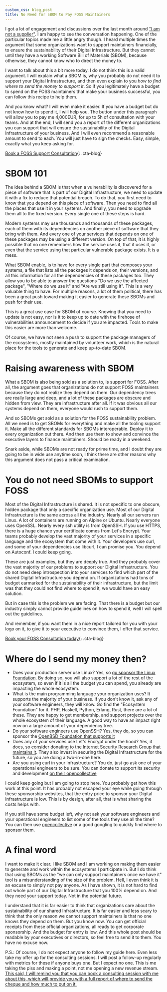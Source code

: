```yaml
---
custom_css: blog_post
title: No Need for SBOM to Pay FOSS Maintainers
---
```


I got a lot of engagement and discussions over the last month around ["I am not a supplier"](/blog/not-a-supplier). I am happy to see the conversation happening. One of the particular topics made me a little angry though. I heard multiple times the argument that some organizations want to support maintainers financially, to ensure the sustainability of their Digital Infrastructure. But they cannot until they have a working Software Bill of Materials (SBOM), because otherwise, they cannot know who to direct the money to.<!--more-->

I want to talk about this a bit more today. I do not think this is a valid argument. I will explain what a SBOM is, why you probably do not need it to support your Digital Infrastructure, and then even explain to you _how to find where to send the money to support it_. So if you legitimately have a budget to spend on the FOSS maintainers that make your business successful, you can follow this recipe to help them.

And you know what? I will even make it easier. If you have a budget but do not know how to spend it, I will help you. The button under this paragraph will allow you to pay me 4,000EUR, for up to 5h of consultation with your teams. And at the end, I will send you a report of the different organizations you can support that will ensure the sustainability of the Digital Infrastructure of your business. And I will even recommend a reasonable amount to send to each. You will just have to sign the checks. Easy, simple, exactly what you keep asking for.

[Book a FOSS Support Consultation](https://calendly.com/thomas-depierre/foss-sponsorship-consultation){: .cta-blog}

# SBOM 101

The idea behind a SBOM is that when a vulnerability is discovered for a piece of software that is part of our Digital Infrastructure, we need to update it with a fix to reduce that potential breach. To do that, you first need to know that you depend on this piece of software. Then you need to find all the places that use it in your systems. And finally, you need to upgrade them all to the fixed version. Every single one of these steps is hard.

Modern systems may use thousands and thousands of these packages, each of them with its dependencies on another piece of software that they bring with them. And every one of your services that depends on one of these packages may be using a different version. On top of that, it is highly possible that no one remembers how the service uses it, that it uses it, or even that the service using that particular vulnerable package exists. It is a mess.

What SBOM enable, is to have for every single part that composes your systems, a file that lists all the packages it depends on, their versions, and all this information for all the dependencies of these packages too. They allow you to be able to answer the questions "Do we use the affected package", "Where do we use it" and "Are we still using it". This is a very valuable thing to have. For multiple reasons, a lot of them political, there has been a great push toward making it easier to generate these SBOMs and push for their use.

This is a great use case for SBOM of course. Knowing that you need to update is not easy, nor is it to keep up to date with the firehose of vulnerabilities announcement to decide if you are impacted. Tools to make this easier are more than welcome.

Of course, we have not seen a push to support the package managers of the ecosystems, mostly maintained by volunteer work, which is the natural place for the tools to generate and keep up-to-date SBOM.

# Raising awareness with SBOM

What a SBOM is also being sold as a solution to, is support for FOSS. After all, the argument goes that organizations do not support FOSS maintainers because they do not realize they depend on them. Our dependency trees are really large and deep, and a lot of these packages are obscure and hidden from view. They are infrastructure after all. If it was obvious all our systems depend on them, everyone would rush to support them.

And so SBOMs get sold as a solution for the FOSS sustainability problem. All we need is to get SBOMs for everything and make all the tooling support it. Make all the different standards for SBOMs interoperable. Deploy it to every organization out there. And then use them to show and convince the executive layers to finance maintainers. Should be ready in a weekend.

Snark aside, while SBOMs are not ready for prime time, and I doubt they are going to be in wide use anytime soon, I think there are other reasons why this argument does not pass a critical examination.

# You do not need SBOMs to support FOSS

Most of the Digital Infrastructure is shared. It is not specific to one obscure, hidden package that only a specific organization use. Most of our Digital Infrastructure is the same across all the industry. Nearly all our servers run Linux. A lot of containers are running on Alpine or Ubuntu. Nearly everyone uses OpenSSL. Nearly every ssh utility is from OpenSSH. If you use HTTPS, there is a huge chance your certificate comes from Let's Encrypt. Your teams probably develop the vast majority of your services in a specific language and the ecosystem that come with it. Your developers use curl, and some of your dependencies use libcurl, I can promise you. You depend on Autoconf. I could keep going.

These are just examples, but they are deeply true. And they probably cover the vast majority of our problems to support our Digital Infrastructure. You do not need deep introspection into your services to find which part of the shared Digital Infrastructure you depend on. If organizations had tons of budget earmarked for the sustainability of their infrastructure, but the limit was that they could not find where to spend it, we would have an easy solution.

But in case this is the problem we are facing. That there is a budget but our industry simply cannot provide guidelines on how to spend it, well I will spell out the guidelines.

And remember, if you want them in a nice report tailored for you with your logo on it, to give it to your executive to convince them, I offer that service. 

[Book your FOSS Consultation today](https://calendly.com/thomas-depierre/foss-sponsorship-consultation){: .cta-blog}

# Where do I send my money then?

* Does your production server use Linux? Yes, so [go sponsor the Linux Foundation](https://www.linuxfoundation.org/about/join). By doing so, you will also support a lot of the rest of the ecosystem, so even if it is all the budget you can spend, you already are impacting the whole ecosystem.
* What is the main programming language your organization uses? It supports the majority of your business. If you don't know it, ask any of your software engineers, they will know. Go find the "Ecosystem Foundation" for it. PHP, Haskell, Python, Erlang, Rust, there are a lot of these. They are happy to get membership, and support projects over the whole ecosystem of their language. A good way to have an impact right now on a large amount of your dependency tree.
* Do your software engineers use OpenSSH? Yes, they do, so you can sponsor the [OpenBSD Foundation that supports it](https://www.openbsdfoundation.org/donations.html)
* Does any of your services use Let's Encrypt under the hood? Yes, it does, so consider donating to [the Internet Security Research Group that maintains it](https://www.abetterinternet.org/sponsor/). They also invest in securing the Digital Infrastructure for the future, so you are doing a two-in-one here.
* Are you using curl in your infrastructure? You do, just go ask one of your operational engineers to be sure. You can donate to support its security and development [on their opencollective](https://opencollective.com/curl)

I could keep going but I am going to stop here. You probably get how this work at this point. It has probably not escaped your eye while going through these sponsorship websites, that the entry price to sponsor your Digital Infrastructure is low. This is by design, after all, that is what sharing the costs helps with.

If you still have some budget left, why not ask your software engineers and your operational engineers to list some of the tools they use all the time? You can then use [opencollective](https://opencollective.com/become-a-sponsor) or a good googling to quickly find where to sponsor them.

# A final word

I want to make it clear. I like SBOM and I am working on making them easier to generate and work within the ecosystems I participate in. But I do think that using SBOMs as the "we can only support maintainers once we have it" tool is a misunderstanding of the size of the problem. Hell, I even think it is an excuse to simply not pay anyone. As I have shown, it is not hard to find out whole part of our Digital Infrastructure that you 100% depend on. And they need your support today. Not in the potential future.

I understand that it is far easier to think that organizations care about the sustainability of our shared Infrastructure. It is far easier and less scary to think that the only reason we cannot support maintainers is that no one knows they depend on them. But you know now. You can get official receipts from these official organizations, all ready to get corporate sponsorship. And the budget for entry is low. And this whole post should be readable by your executives or directors, so feel free to send it to them. You have no excuse now.

P.S.: Of course, I do not expect anyone to follow my guide here. Even less take my offer up for the consulting sessions. I will post a follow-up regularly with metrics for these if anyone buys one. But I expect no one. This is me taking the piss and making a point, not me opening a new revenue stream. [This said, I will remind you that you can book a consulting session with me about this, which will provide you with a full report of where to send the cheque and how much to put on it.](https://calendly.com/thomas-depierre/foss-sponsorship-consultation)

